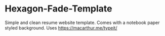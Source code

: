 # Hexagon-Fade-Template
Simple and clean resume website template. Comes with a notebook paper styled background. Uses https://macarthur.me/typeit/
